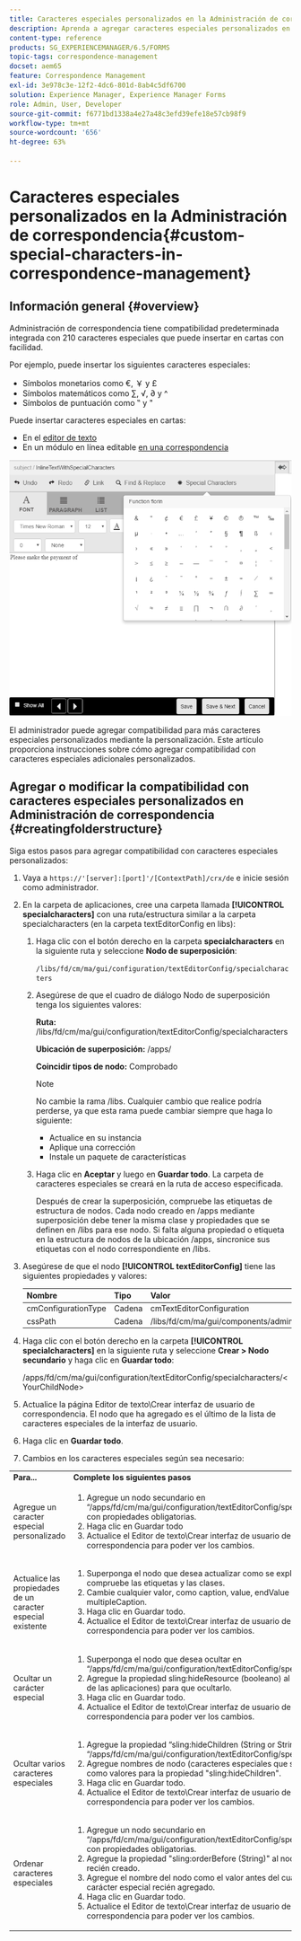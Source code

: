 ```yaml
---
title: Caracteres especiales personalizados en la Administración de correspondencia
description: Aprenda a agregar caracteres especiales personalizados en Administración de correspondencia.
content-type: reference
products: SG_EXPERIENCEMANAGER/6.5/FORMS
topic-tags: correspondence-management
docset: aem65
feature: Correspondence Management
exl-id: 3e978c3e-12f2-4dc6-801d-8ab4c5df6700
solution: Experience Manager, Experience Manager Forms
role: Admin, User, Developer
source-git-commit: f6771bd1338a4e27a48c3efd39efe18e57cb98f9
workflow-type: tm+mt
source-wordcount: '656'
ht-degree: 63%

---
```


# Caracteres especiales personalizados en la Administración de correspondencia{#custom-special-characters-in-correspondence-management}

## Información general {#overview}

Administración de correspondencia tiene compatibilidad predeterminada integrada con 210 caracteres especiales que puede insertar en cartas con facilidad.

Por ejemplo, puede insertar los siguientes caracteres especiales:

* Símbolos monetarios como €, ￥ y £
* Símbolos matemáticos como ∑, √, ∂ y ^
* Símbolos de puntuación como ‟ y &quot;

Puede insertar caracteres especiales en cartas:

* En el [editor de texto](/help/forms/using/document-fragments.md#createtext)
* En un módulo en línea editable [en una correspondencia](../../forms/using/create-correspondence.md#managecontent)

![specialcharactersinlinemodule](assets/specialcharactersinlinemodule.png)

El administrador puede agregar compatibilidad para más caracteres especiales personalizados mediante la personalización. Este artículo proporciona instrucciones sobre cómo agregar compatibilidad con caracteres especiales adicionales personalizados.

## Agregar o modificar la compatibilidad con caracteres especiales personalizados en Administración de correspondencia {#creatingfolderstructure}

Siga estos pasos para agregar compatibilidad con caracteres especiales personalizados:

1. Vaya a `https://'[server]:[port]'/[ContextPath]/crx/de` e inicie sesión como administrador.
1. En la carpeta de aplicaciones, cree una carpeta llamada **[!UICONTROL specialcharacters]** con una ruta/estructura similar a la carpeta specialcharacters (en la carpeta textEditorConfig en libs):

   1. Haga clic con el botón derecho en la carpeta **specialcharacters** en la siguiente ruta y seleccione **Nodo de superposición**:

      `/libs/fd/cm/ma/gui/configuration/textEditorConfig/specialcharacters`

   1. Asegúrese de que el cuadro de diálogo Nodo de superposición tenga los siguientes valores:

      **Ruta:** /libs/fd/cm/ma/gui/configuration/textEditorConfig/specialcharacters

      **Ubicación de superposición:** /apps/

      **Coincidir tipos de nodo:** Comprobado

      >[!NOTE]
      >
      >No cambie la rama /libs. Cualquier cambio que realice podría perderse, ya que esta rama puede cambiar siempre que haga lo siguiente:
      >
      >
      >
      >    * Actualice en su instancia
      >    * Aplique una corrección
      >    * Instale un paquete de características
      >
      >

   1. Haga clic en **Aceptar** y luego en **Guardar todo**. La carpeta de caracteres especiales se creará en la ruta de acceso especificada.

      Después de crear la superposición, compruebe las etiquetas de estructura de nodos. Cada nodo creado en /apps mediante superposición debe tener la misma clase y propiedades que se definen en /libs para ese nodo. Si falta alguna propiedad o etiqueta en la estructura de nodos de la ubicación /apps, sincronice sus etiquetas con el nodo correspondiente en /libs.

1. Asegúrese de que el nodo **[!UICONTROL textEditorConfig]** tiene las siguientes propiedades y valores:

   | Nombre | Tipo | Valor  |
   |---|---|---|
   | cmConfigurationType | Cadena | cmTextEditorConfiguration |
   | cssPath | Cadena | /libs/fd/cm/ma/gui/components/admin/createasset/textcontrol/clientlibs/textcontrol |

1. Haga clic con el botón derecho en la carpeta **[!UICONTROL specialcharacters]** en la siguiente ruta y seleccione **Crear > Nodo secundario** y haga clic en **Guardar todo**:

   /apps/fd/cm/ma/gui/configuration/textEditorConfig/specialcharacters/&lt;YourChildNode>

1. Actualice la página Editor de texto\Crear interfaz de usuario de correspondencia. El nodo que ha agregado es el último de la lista de caracteres especiales de la interfaz de usuario.
1. Haga clic en **Guardar todo**.
1. Cambios en los caracteres especiales según sea necesario:

<table>
 <tbody>
  <tr>
   <td><strong>Para...</strong></td>
   <td><strong>Complete los siguientes pasos </strong></td>
  </tr>
  <tr>
   <td>Agregue un caracter especial personalizado</td>
   <td>
    <ol>
     <li>Agregue un nodo secundario en “/apps/fd/cm/ma/gui/configuration/textEditorConfig/specialcharacters” con propiedades obligatorias.</li>
     <li>Haga clic en Guardar todo</li>
     <li>Actualice el Editor de texto\Crear interfaz de usuario de correspondencia para poder ver los cambios.</li>
    </ol> </td>
  </tr>
  <tr>
   <td>Actualice las propiedades de un caracter especial existente</td>
   <td>
    <ol>
     <li>Superponga el nodo que desea actualizar como se explica más arriba y compruebe las etiquetas y las clases.</li>
     <li>Cambie cualquier valor, como caption, value, endValue y multipleCaption. </li>
     <li>Haga clic en Guardar todo. </li>
     <li>Actualice el Editor de texto\Crear interfaz de usuario de correspondencia para poder ver los cambios.</li>
    </ol> </td>
  </tr>
  <tr>
   <td>Ocultar un carácter especial</td>
   <td>
    <ol>
     <li>Superponga el nodo que desea ocultar en “/apps/fd/cm/ma/gui/configuration/textEditorConfig/specialcharacters”</li>
     <li>Agregue la propiedad sling:hideResource (booleano) al nodo (debajo de las aplicaciones) para que ocultarlo. </li>
     <li>Haga clic en Guardar todo. </li>
     <li>Actualice el Editor de texto\Crear interfaz de usuario de correspondencia para poder ver los cambios.<br /> </li>
    </ol> </td>
  </tr>
  <tr>
   <td>Ocultar varios caracteres especiales</td>
   <td>
    <ol>
     <li>Agregue la propiedad “sling:hideChildren (String or String[])” a “/apps/fd/cm/ma/gui/configuration/textEditorConfig/specialcharacters”. </li>
     <li>Agregue nombres de nodo (caracteres especiales que se ocultarán) como valores para la propiedad "sling:hideChildren". </li>
     <li>Haga clic en Guardar todo. </li>
     <li>Actualice el Editor de texto\Crear interfaz de usuario de correspondencia para poder ver los cambios.<br /> </li>
    </ol> </td>
  </tr>
  <tr>
   <td>Ordenar caracteres especiales</td>
   <td>
    <ol>
     <li>Agregue un nodo secundario en “/apps/fd/cm/ma/gui/configuration/textEditorConfig/specialcharacters” con propiedades obligatorias. </li>
     <li>Agregue la propiedad "sling:orderBefore (String)" al nodo secundario recién creado. </li>
     <li>Agregue el nombre del nodo como el valor antes del cual se mostrará el carácter especial recién agregado. </li>
     <li>Haga clic en Guardar todo. </li>
     <li>Actualice el Editor de texto\Crear interfaz de usuario de correspondencia para poder ver los cambios.<br /> </li>
    </ol> </td>
  </tr>
 </tbody>
</table>
